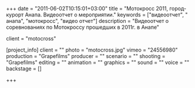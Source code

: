 +++
date = "2011-06-02T10:15:01+03:00"
title = "Мотокросс 2011, город-курорт Анапа. Видеоотчет о мероприятии."
keywords = ["видеоотчет", " анапа", "мотокросс", "видео отчет"]
description = "Видеоотчет о соревнованиях по Мотокроссу прошедших в 2011г. в Анапе"

client = "motocross"

[project_info]
    client = ""
    photo = "motocross.jpg"
    vimeo = "24556980"
    production = "Grapefilms"
    producer = ""
    scenario = ""
    shooting = "Grapefilms"
    editing = ""
    animation = ""
    graphics = ""
    sound = ""
    voice = ""
    backstage = []

+++
